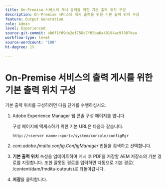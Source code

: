 ```yaml
---
title: On-Premise 서비스의 게시 출력을 위한 기본 출력 위치 구성
description: On-Premise 서비스의 게시 출력을 위한 기본 출력 위치 구성
feature: Output Generation
role: Admin
level: Experienced
source-git-commit: ab6f1f09de2ef758d7f05ba0a49194ac9f387dea
workflow-type: tm+mt
source-wordcount: '108'
ht-degree: 1%

---
```


# On-Premise 서비스의 출력 게시를 위한 기본 출력 위치 구성

기본 출력 위치를 구성하려면 다음 단계를 수행하십시오.

1. Adobe Experience Manager 웹 콘솔 구성 페이지를 엽니다.

   구성 페이지에 액세스하기 위한 기본 URL은 다음과 같습니다.

   ```http
   http://<server name>:<port>/system/console/configMgr
   ```

1. *com.adobe.fmdita.config.ConfigManager* 번들을 검색하고 선택합니다.

1. **기본 출력 위치** 속성을 업데이트하여 게시 후 PDF을 저장할 AEM 저장소의 기본 경로를 지정합니다. 또한 잘못된 경로를 입력하면 자동으로 기본 경로( /content/dam/fmdita-outputs)로 되돌아갑니다.

1. **저장**&#x200B;을 클릭합니다.


